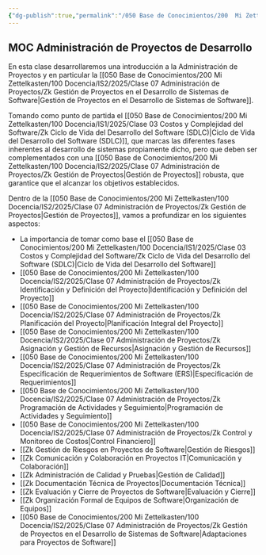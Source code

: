 ```yaml
---
{"dg-publish":true,"permalink":"/050 Base de Conocimientos/200  Mi Zettelkasten/100 Docencia/IS2/2025/Clase 07 Administración de Proyectos/Zk !MOC Administración de Proyectos de Desarrollo de Software/","tags":["#definir"]}
---
```


## MOC Administración de Proyectos de Desarrollo

En esta clase desarrollaremos una introducción a la Administración de Proyectos y en particular la [[050 Base de Conocimientos/200  Mi Zettelkasten/100 Docencia/IS2/2025/Clase 07 Administración de Proyectos/Zk Gestión de Proyectos en el Desarrollo de Sistemas de Software\|Gestión de Proyectos en el Desarrollo de Sistemas de Software]].

Tomando como punto de partida el [[050 Base de Conocimientos/200  Mi Zettelkasten/100 Docencia/IS1/2025/Clase 03 Costos y Complejidad del Software/Zk Ciclo de Vida del Desarrollo del Software (SDLC)\|Ciclo de Vida del Desarrollo del Software (SDLC)]], que marcas las diferentes fases inherentes al desarrollo de sistemas propiamente dicho, pero que deben ser complementados con una [[050 Base de Conocimientos/200  Mi Zettelkasten/100 Docencia/IS2/2025/Clase 07 Administración de Proyectos/Zk Gestión de Proyectos\|Gestión de Proyectos]] robusta, que garantice que el alcanzar los objetivos establecidos.

Dentro de la [[050 Base de Conocimientos/200  Mi Zettelkasten/100 Docencia/IS2/2025/Clase 07 Administración de Proyectos/Zk Gestión de Proyectos\|Gestión de Proyectos]], vamos a profundizar en los siguientes aspectos:

- La importancia de tomar como base el [[050 Base de Conocimientos/200  Mi Zettelkasten/100 Docencia/IS1/2025/Clase 03 Costos y Complejidad del Software/Zk Ciclo de Vida del Desarrollo del Software (SDLC)\|Ciclo de Vida del Desarrollo del Software]]
- [[050 Base de Conocimientos/200  Mi Zettelkasten/100 Docencia/IS2/2025/Clase 07 Administración de Proyectos/Zk Identificación y Definición del Proyecto\|Identificación y Definición del Proyecto]]
- [[050 Base de Conocimientos/200  Mi Zettelkasten/100 Docencia/IS2/2025/Clase 07 Administración de Proyectos/Zk Planificación del Proyecto\|Planificación Integral del Proyecto]]
- [[050 Base de Conocimientos/200  Mi Zettelkasten/100 Docencia/IS2/2025/Clase 07 Administración de Proyectos/Zk Asignación y Gestión de Recursos\|Asignación y Gestión de Recursos]]
- [[050 Base de Conocimientos/200  Mi Zettelkasten/100 Docencia/IS2/2025/Clase 07 Administración de Proyectos/Zk Especificación de Requerimientos de Software (ERS)\|Especificación de Requerimientos]]
- [[050 Base de Conocimientos/200  Mi Zettelkasten/100 Docencia/IS2/2025/Clase 07 Administración de Proyectos/Zk Programación de Actividades y Seguimiento\|Programación de Actividades y Seguimiento]]
- [[050 Base de Conocimientos/200  Mi Zettelkasten/100 Docencia/IS2/2025/Clase 07 Administración de Proyectos/Zk Control y Monitoreo de Costos\|Control Financiero]]
- [[Zk Gestión de Riesgos en Proyectos de Software\|Gestión de Riesgos]]
- [[Zk Comunicación y Colaboración en Proyectos IT\|Comunicación y Colaboración]]
- [[Zk Administración de Calidad y Pruebas\|Gestión de Calidad]]
- [[Zk Documentación Técnica de Proyectos\|Documentación Técnica]]
- [[Zk Evaluación y Cierre de Proyectos de Software\|Evaluación y Cierre]]
- [[Zk Organización Formal de Equipos de Software\|Organización de Equipos]]
- [[050 Base de Conocimientos/200  Mi Zettelkasten/100 Docencia/IS2/2025/Clase 07 Administración de Proyectos/Zk Gestión de Proyectos en el Desarrollo de Sistemas de Software\|Adaptaciones para Proyectos de Software]]
